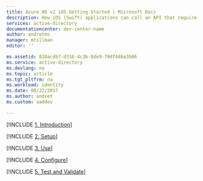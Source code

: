 ```yaml
---
title: Azure AD v2 iOS Getting Started | Microsoft Docs
description: How iOS (Swift) applications can call an API that require access tokens by Azure Active Directory v2 endpoint
services: active-directory
documentationcenter: dev-center-name
author: andretms
manager: mtillman
editor: ''

ms.assetid: 820acdb7-d316-4c3b-8de9-79df48ba3b06
ms.service: active-directory
ms.devlang: na
ms.topic: article
ms.tgt_pltfrm: na
ms.workload: identity
ms.date: 08/22/2017
ms.author: andret
ms.custom: aaddev 

---
```


[!INCLUDE [1. Introduction](../../../../includes/active-directory-develop-guidedsetup-ios-introduction.md)]

[!INCLUDE [2. Setup](../../../../includes/active-directory-develop-guidedsetup-ios-setup.md)]

[!INCLUDE [3. Use](../../../../includes/active-directory-develop-guidedsetup-ios-use.md)]

[!INCLUDE [4. Configure](../../../../includes/active-directory-develop-guidedsetup-ios-configure.md)]

[!INCLUDE [5. Test and Validate](../../../../includes/active-directory-develop-guidedsetup-ios-test.md)]

